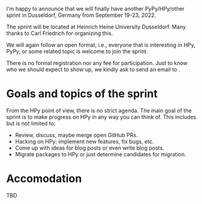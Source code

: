 <!--
.. title: Dusseldorf PyPy/HPy/other sprint Sept 19-23, 2022
.. slug: dusseldorf-sprint-2022
.. date: 2022-07-22 10:00:00 UTC
.. author: fangerer
.. tags:
.. category:
.. link:
.. description:
.. type: text
-->


I'm happy to announce that we will finally have another PyPy/HPy/other sprint
in Dusseldorf, Germany from September 19-23, 2022.

The sprint will be located at Heinrich Heine University Dusseldorf. Many
thanks to Carl Friedrich for organizing this.

We will again follow an open format, i.e., everyone that is interesting in HPy,
PyPy, or some related topic is welcome to join the sprint.

There is no formal registration nor any fee for participation. Just to know who
we should expect to show up, we kindly ask to send an email to <TBD>.

<!--TEASER_END-->

# Goals and topics of the sprint

From the HPy point of view, there is no strict agenda. The main goal of the
sprint is to make progress on HPy in any way you can think of.
This includes but is not limited to:

  - Review, discuss, maybe merge open GitHub PRs.
  - Hacking on HPy: implement new features, fix bugs, etc.
  - Come up with ideas for blog posts or even write blog posts.
  - Migrate packages to HPy or just determine candidates for migration.

# Accomodation

TBD
